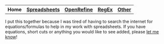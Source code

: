 <table style="width:100%">
  <tr>
    <th>Home</th>
    <th><a href="Spreadsheet.md">Spreadsheets</a></th>
    <th><a href="OpenRefine.md">OpenRefine</a></th>
    <th><a href="RegEx.md">RegEx</a></th>
	<th><a href="Other.md">Other</a></th>
  </tr>
<table>
I put this together because I was tired of having to search the internet for equations/formulas to help in my work with spreadsheets. If you have equations, short cuts or anything you would like to see added, please <a href="https://docs.google.com/forms/d/e/1FAIpQLSffPqGJ5jRiSKNWq-8-KcZbO9LDsu7DIySIRdBWhfsX_P1jWA/viewform?usp=sf_link">let me know</a>! 
